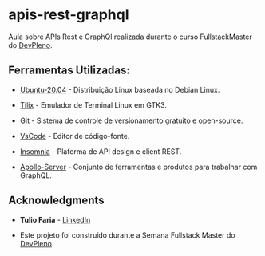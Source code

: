 # apis-rest-graphql
 Aula sobre APIs Rest e GraphQl realizada durante o curso FullstackMaster do [DevPleno](https://devpleno.com).

 ## Ferramentas Utilizadas:

- [Ubuntu-20.04](https://ubuntu.com/) - Distribuição Linux baseada no Debian Linux.

- [Tilix](https://gnunn1.github.io/tilix-web/) - Emulador de Terminal Linux em GTK3.

- [Git](https://git-scm.com/) - Sistema de controle de versionamento gratuito e open-source.

- [VsCode](https://code.visualstudio.com/) - Editor de código-fonte.

- [Insomnia](https://insomnia.rest/) - Plaforma de API design e client REST.
- [Apollo-Server](https://www.apollographql.com/) - Conjunto de ferramentas e produtos para trabalhar com GraphQL.
## Acknowledgments

- **Tulio Faria** - [LinkedIn](https://www.linkedin.com/in/tuliofaria/)

- Este projeto foi construído durante a Semana Fullstack Master do [DevPleno](https://devpleno.com).

